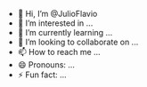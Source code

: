 - 👋 Hi, I’m @JulioFlavio
- 👀 I’m interested in ...
- 🌱 I’m currently learning ...
- 💞️ I’m looking to collaborate on ...
- 📫 How to reach me ...
- 😄 Pronouns: ...
- ⚡ Fun fact: ...

<!---
JulioFlavio/JulioFlavio is a ✨ special ✨ repository because its `README.md` (this file) appears on your GitHub profile.
You can click the Preview link to take a look at your changes.
--->

